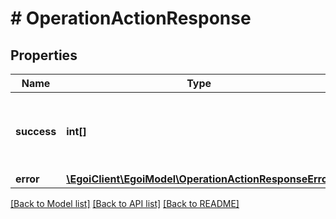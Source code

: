# # OperationActionResponse

## Properties

Name | Type | Description | Notes
------------ | ------------- | ------------- | -------------
**success** | **int[]** | Array of operation IDs referencing successful operations | [optional]
**error** | [**\EgoiClient\EgoiModel\OperationActionResponseError**](OperationActionResponseError.md) |  | [optional]

[[Back to Model list]](../../README.md#models) [[Back to API list]](../../README.md#endpoints) [[Back to README]](../../README.md)
